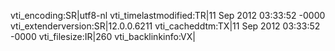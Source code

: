 vti_encoding:SR|utf8-nl
vti_timelastmodified:TR|11 Sep 2012 03:33:52 -0000
vti_extenderversion:SR|12.0.0.6211
vti_cacheddtm:TX|11 Sep 2012 03:33:52 -0000
vti_filesize:IR|260
vti_backlinkinfo:VX|
